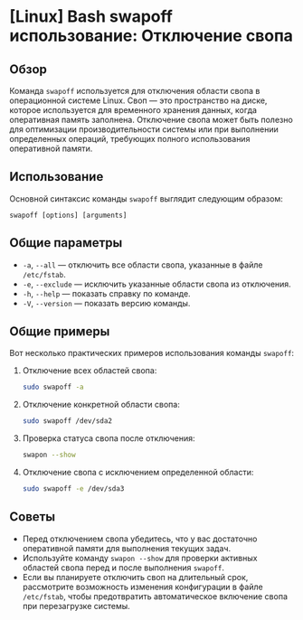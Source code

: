 # [Linux] Bash swapoff использование: Отключение свопа

## Обзор
Команда `swapoff` используется для отключения области свопа в операционной системе Linux. Своп — это пространство на диске, которое используется для временного хранения данных, когда оперативная память заполнена. Отключение свопа может быть полезно для оптимизации производительности системы или при выполнении определенных операций, требующих полного использования оперативной памяти.

## Использование
Основной синтаксис команды `swapoff` выглядит следующим образом:

```
swapoff [options] [arguments]
```

## Общие параметры
- `-a`, `--all` — отключить все области свопа, указанные в файле `/etc/fstab`.
- `-e`, `--exclude` — исключить указанные области свопа из отключения.
- `-h`, `--help` — показать справку по команде.
- `-V`, `--version` — показать версию команды.

## Общие примеры
Вот несколько практических примеров использования команды `swapoff`:

1. Отключение всех областей свопа:
   ```bash
   sudo swapoff -a
   ```

2. Отключение конкретной области свопа:
   ```bash
   sudo swapoff /dev/sda2
   ```

3. Проверка статуса свопа после отключения:
   ```bash
   swapon --show
   ```

4. Отключение свопа с исключением определенной области:
   ```bash
   sudo swapoff -e /dev/sda3
   ```

## Советы
- Перед отключением свопа убедитесь, что у вас достаточно оперативной памяти для выполнения текущих задач.
- Используйте команду `swapon --show` для проверки активных областей свопа перед и после выполнения `swapoff`.
- Если вы планируете отключить своп на длительный срок, рассмотрите возможность изменения конфигурации в файле `/etc/fstab`, чтобы предотвратить автоматическое включение свопа при перезагрузке системы.